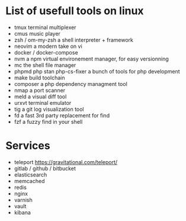 # List of usefull tools on linux

* tmux terminal multiplexer
* cmus music player
* zsh / om-my-zsh a shell interpreter + framework
* neovim a modern take on vi
* docker / docker-compose
* nvm a npm virtual environement manager, for easy versionning
* mc the shell file manager
* phpmd php stan php-cs-fixer a bunch of tools for php development
* make build toolchain
* composer a php dependency managment tool
* nmap a port scanner
* meld a visual diff tool
* urxvt terminal emulator
* tig a git log visualization tool
* fd a fast 3rd party replacement for find
* fzf a fuzzy find in your shell

# Services

* teleport https://gravitational.com/teleport/
* gitlab / github / bitbucket
* elasticsearch
* memcached
* redis
* nginx
* varnish
* vault
* kibana
